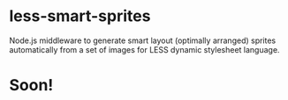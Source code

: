 less-smart-sprites
==================

Node.js middleware to generate smart layout (optimally arranged) sprites automatically from a set of images for LESS dynamic stylesheet language.

# Soon!
